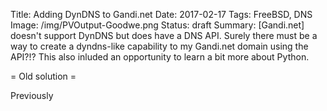 Title: Adding DynDNS to Gandi.net
Date: 2017-02-17
Tags: FreeBSD, DNS
Image: /img/PVOutput-Goodwe.png
Status: draft
Summary: [Gandi.net] doesn't support DynDNS but does have a DNS API. Surely there must be a way to create a dyndns-like capability to my Gandi.net domain using the API?!? This also inluded an opportunity to learn a bit more about Python.

= Old solution =

Previously 
